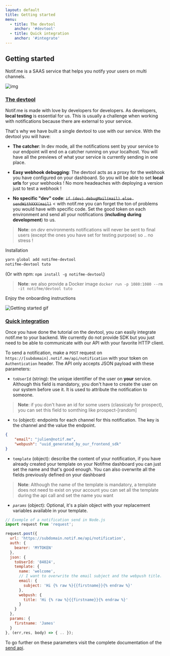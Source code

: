 ```yaml
---
layout: default
title: Getting started
menu:
  - title: The devtool
    anchor: '#devtool'
  - title: Quick integration
    anchor: '#integrate'
---
```


## Getting started

Notif.me is a SAAS service that helps you notify your users on multi channels.

![img](/notifme-docs/assets/img/get_started_top.png)

<a id="devtool"></a>
### [The devtool](#devtool)

Notif.me is made with love by developers for developers. As developers, **local testing** is essential
for us. This is usually a challenge when working with notifications because there are external to your service.

That's why we have built a single devtool to use with our service. With the devtool you will have:

* **The catcher**: In dev mode, all the notifications sent by your service to our endpoint will end on a
catcher running on your localhost. You will have all the previews of what your service is currently
sending in one place.

* **Easy webhook debugging**: The devtool acts as a proxy for the webhook you have
configured on your dashboard. So you will be able to set **local urls** for your webhooks !
No more headeaches with deploying a version just to test a webhook !

* **No specific "dev" code**: ~~`if (dev) debugMail(mail) else sendWithXXX(mail)`~~ < with notif.me
you can forget the ton of problems you would have with specific code. Set the good token
on each environment and send all your notifications (**including during development**) to us.
> **Note**: on *dev* environments notifications will never be sent to final users (except the ones you
have set for testing purpose) so .. no stress !

Installation

 ```sh
yarn global add notifme-devtool
notifme-devtool tuto
 ```

 (Or with npm: `npm install -g notifme-devtool`)

> **Note**: we also provide a Docker image `docker run -p 1080:1080 --rm -it notifme/devtool tuto`

Enjoy the onboarding instructions

![Getting started gif](/notifme-docs/assets/img/getting-started.gif)

<a id="integrate"></a>
### [Quick integration](#integrate)

Once you have done the tutorial on the devtool, you can easily integrate notif.me to your backend. We
currently do not provide SDK but you just need to be able to communicate with our API with your favorite
HTTP client.

To send a notification, make a `POST` request on `https://[subdomain].notif.me/api/notification` with your token
on `Authentication` header. The API only accepts JSON payload with these parameters:

* `toUserId` (string): the unique identifier of the user on **your** service. Although this field is mandatory,
you don't have to create the user on our system before use it. It is used to attribute the notification to someone.
> **Note**: if you don't have an id for some users (classicaly for prospect), you can set this field
to somthing like prospect-[random]

* `to` (object): endpoints for each channel for this notification. The key is the channel and the value
the endpoint.
```json
{
    "email": "julien@notif.me",
    "webpush": "uuid_generated_by_our_frontend_sdk"
}
```

* `template` (object): describe the content of your notification, if you have already created your template
on your Notifme dashboard you can just set the name and that's good enough. You can also overwrite all the fields
previously defined on your dashboard
> **Note**: Although the name of the template is mandatory, a template does not need to exist on your account
you can set all the template during the api call and set the name you want

* _`params`_ (object): Optional, it's a plain object with your replacement variables available in your template.

```javascript
// Exemple of a notification send in Node.js
import request from 'request';

request.post({
  url: 'https://subdomain.notif.me/api/notification',
  auth: {
    bearer: 'MYTOKEN'
  },
  json: {
    toUserId: '84024',
    template: {
      name: 'welcome',
      // I want to overwrite the email subject and the webpush title.
      email: {
        subject: 'Hi {% raw %}{{firstname}}{% endraw %}'
      },
      webpush: {
        title: 'Hi {% raw %}{{firstname}}{% endraw %}'
      }
    }
  },
  params: {
    firstname: 'James'
  }
}, (err,res, body) => { .. });
```

To go further on these parameters visit the complete documentation of the
[send api](http://notifme-docs/guides/api-send).
